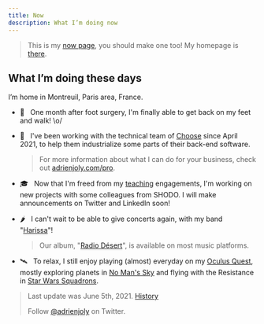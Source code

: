 ```yaml
---
title: Now
description: What I’m doing now
---
```


> This is my [now page](http://nownownow.com/about), you should make one too! My homepage is [there](/).

## What I’m doing these days

I’m home in Montreuil, Paris area, France.

- 👞 &nbsp; One month after foot surgery, I'm finally able to get back on my feet and walk! \o/

- 💼  &nbsp; I've been working with the technical team of [Choose](https://appchoose.io/) since April 2021, to help them industrialize some parts of their back-end software.

  > For more information about what I can do for your business, check out [adrienjoly.com/pro](/pro).

- 🎓  &nbsp; Now that I'm freed from my [teaching](/teaching) engagements, I'm working on new projects with some colleagues from SHODO. I will make announcements on Twitter and LinkedIn soon!

- 🌶  &nbsp; I can't wait to be able to give concerts again, with my band "[Harissa](https://www.facebook.com/harissaquartet)"!

  > Our album, "[Radio Désert](https://harissa.bandcamp.com/album/radio-d-sert)", is available on most music platforms.

- 🛰  &nbsp; To relax, I still enjoy playing (almost) everyday on my [Oculus Quest](/vr), mostly exploring planets in [No Man's Sky](https://www.nomanssky.com/) and flying with the Resistance in [Star Wars Squadrons](https://www.ea.com/games/starwars/squadrons).

> Last update was June 5th, 2021. [History](https://github.com/adrienjoly/adrienjoly.github.com/commits/master/now)
>
> Follow [@adrienjoly](https://twitter.com/adrienjoly) on Twitter.
